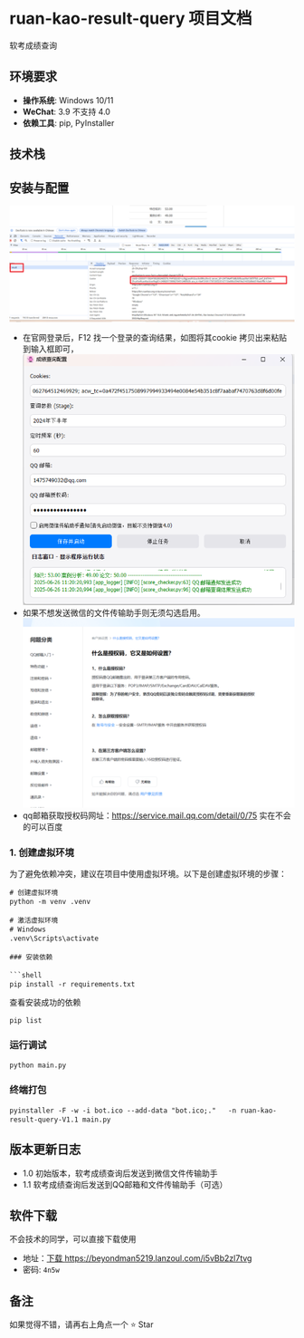 # ruan-kao-result-query 项目文档
软考成绩查询

## 环境要求

- **操作系统**: Windows 10/11
- **WeChat**: 3.9 不支持 4.0
- **依赖工具**: pip, PyInstaller

## 技术栈



## 安装与配置
![基本配置](doc/images/img_1.png)
- 在官网登录后，F12 找一个登录的查询结果，如图将其cookie 拷贝出来粘贴到输入框即可，
![基本配置](doc/images/img_2.png)
- 如果不想发送微信的文件传输助手则无须勾选启用。
![基本配置](doc/images/qq邮箱获取授权码.png)
- qq邮箱获取授权码网址：https://service.mail.qq.com/detail/0/75 实在不会的可以百度
### 1. 创建虚拟环境

为了避免依赖冲突，建议在项目中使用虚拟环境。以下是创建虚拟环境的步骤：

```shell
# 创建虚拟环境
python -m venv .venv

# 激活虚拟环境
# Windows
.venv\Scripts\activate

### 安装依赖

```shell
pip install -r requirements.txt
```

查看安装成功的依赖

```shell
pip list
```

### 运行调试

```shell
python main.py
```

### 终端打包
```shell
pyinstaller -F -w -i bot.ico --add-data "bot.ico;."   -n ruan-kao-result-query-V1.1 main.py
```
## 版本更新日志
- 1.0 初始版本，软考成绩查询后发送到微信文件传输助手
- 1.1 软考成绩查询后发送到QQ邮箱和文件传输助手（可选）

## 软件下载
不会技术的同学，可以直接下载使用

- 地址：[下载 https://beyondman5219.lanzoul.com/i5vBb2zl7tvg ](https://beyondman5219.lanzoul.com/i5vBb2zl7tvg)
- 密码: `4n5w`

## 备注
如果觉得不错，请再右上角点一个 ⭐ Star